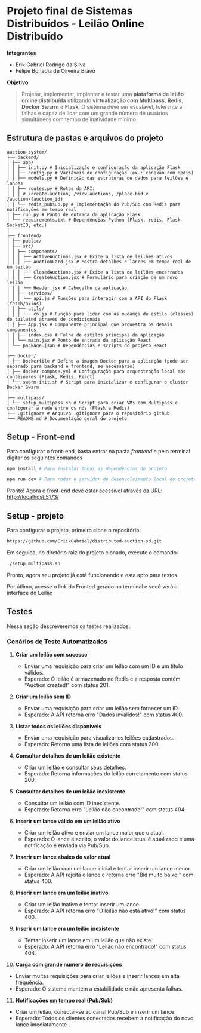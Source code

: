 # Projeto final de Sistemas Distribuídos - Leilão Online Distribuído

**Integrantes**

- Erik Gabriel Rodrigo da Silva
- Felipe Bonadia de Oliveira Bravo

**Objetivo**

> Projetar, implementar, implantar e testar uma **plataforma de leilão online distribuída** utilizando **virtualização com Multipass**, **Redis**, **Docker Swarm** e **Flask**. O sistema deve ser escalável, tolerante a falhas e capaz de lidar com um grande número de usuários simultâneos com tempo de inatividade mínimo.

## Estrutura de pastas e arquivos do projeto

```
auction-system/
├── backend/
│ ├── app/
│ │ ├── init.py # Inicialização e configuração da aplicação Flask
│ │ ├── config.py # Variáveis de configuração (ex.: conexão com Redis)
│ │ ├── models.py # Definição das estruturas de dados para leilões e lances
│ │ ├── routes.py # Rotas da API:
│ │ │ # /create-auction, /view-auctions, /place-bid e /auction/{auction_id}
│ │ └── redis_pubsub.py # Implementação do Pub/Sub com Redis para notificações em tempo real
│ ├── run.py # Ponto de entrada da aplicação Flask
│ └── requirements.txt # Dependências Python (Flask, redis, Flask-SocketIO, etc.)
│
├── frontend/
│ ├── public/
│ ├── src/
│ │ ├── components/
│ │ │ ├── ActiveAuctions.jsx # Exibe a lista de leilões ativos
│ │ │ ├── AuctionCard.jsx # Mostra detalhes e lances em tempo real de um leilão
│ │ │ ├── ClosedAuctions.jsx # Exibe a lista de leilões encerrados
│ │ │ ├── CreateAuction.jsx # Formulário para criação de um novo leilão
│ │ │ └── Header.jsx # Cabeçalho da aplicação
│ │ ├── services/
│ │ │ └── api.js # Funções para interagir com a API do Flask (fetch/axios)
│ │ ├── utils/
│ │ │ └── cn.js # Função para lidar com as mudança de estilo (classes) do tailwind através de condicionais
│ │ ├── App.jsx # Componente principal que orquestra os demais componentes
│ │ ├── index.css # Folha de estilos principal da aplicação
│ │ └── main.jsx # Ponto de entrada da aplicação React
│ └── package.json # Dependências e scripts do projeto React
│
├── docker/
│ ├── Dockerfile # Define a imagem Docker para a aplicação (pode ser separado para backend e frontend, se necessário)
│ ├── docker-compose.yml # Configuração para orquestração local dos contêineres (Flask, Redis, React)
│ └── swarm-init.sh # Script para inicializar e configurar o cluster Docker Swarm
│
├── multipass/
│ └── setup_multipass.sh # Script para criar VMs com Multipass e configurar a rede entre os nós (Flask e Redis)
├── .gitignore # Arquivo .gitignore para o repositório github
└── README.md # Documentação geral do projeto
```

## Setup - Front-end

Para configurar o front-end, basta entrar na pasta _frontend_ e pelo terminal digitar os seguintes comandos

```bash
npm install # Para instalar todas as dependências do projeto
```

```bash
npm run dev # Para rodar o servidor de desenvolvimento local do projeto
```

Pronto! Agora o front-end deve estar acessível através da URL: [http://localhost:5173/](http://localhost:5173/)

## Setup - projeto

Para configurar o projeto, primeiro clone o repositório:
```bash
https://github.com/EriikGabriel/distributed-auction-sd.git 
```
Em seguida, no diretório raiz do projeto clonado, execute o comando:
```bash
./setup_multipass.sh
```
Pronto, agora seu projeto já está funcionando e esta apto para testes

Por útlimo, acesse o link do Fronted gerado no terminal e você verá a interface do Leilão

## Testes

Nessa seção descreveremos os testes realizados:

### **Cenários de Teste Automatizados**  

1. **Criar um leilão com sucesso**  
   - Enviar uma requisição para criar um leilão com um ID e um título válidos.  
   - Esperado: O leilão é armazenado no Redis e a resposta contém "Auction created!" com status 201.  

2. **Criar um leilão sem ID**  
   - Enviar uma requisição para criar um leilão sem fornecer um ID.  
   - Esperado: A API retorna erro "Dados inválidos!" com status 400.  

3. **Listar todos os leilões disponíveis**  
   - Enviar uma requisição para visualizar os leilões cadastrados.  
   - Esperado: Retorna uma lista de leilões com status 200.  

4. **Consultar detalhes de um leilão existente**  
   - Criar um leilão e consultar seus detalhes.  
   - Esperado: Retorna informações do leilão corretamente com status 200.  

5. **Consultar detalhes de um leilão inexistente**  
   - Consultar um leilão com ID inexistente.  
   - Esperado: Retorna erro "Leilão não encontrado!" com status 404.  

6. **Inserir um lance válido em um leilão ativo**  
   - Criar um leilão ativo e enviar um lance maior que o atual.  
   - Esperado: O lance é aceito, o valor do lance atual é atualizado e uma notificação é enviada via Pub/Sub.  

7. **Inserir um lance abaixo do valor atual**  
   - Criar um leilão com um lance inicial e tentar inserir um lance menor.  
   - Esperado: A API rejeita o lance e retorna erro "Bid muito baixo!" com status 400.  

8. **Inserir um lance em um leilão inativo**  
   - Criar um leilão inativo e tentar inserir um lance.  
   - Esperado: A API retorna erro "O leilão não está ativo!" com status 400.  

9. **Inserir um lance em um leilão inexistente**  
   - Tentar inserir um lance em um leilão que não existe.  
   - Esperado: A API retorna erro "Leilão não encontrado!" com status 404.  

10. **Carga com grande número de requisições**  
   - Enviar muitas requisições para criar leilões e inserir lances em alta frequência.  
   - Esperado: O sistema mantém a estabilidade e não apresenta falhas.  

11. **Notificações em tempo real (Pub/Sub)**  
   - Criar um leilão, conectar-se ao canal Pub/Sub e inserir um lance.  
   - Esperado: Todos os clientes conectados recebem a notificação do novo lance imediatamente .






